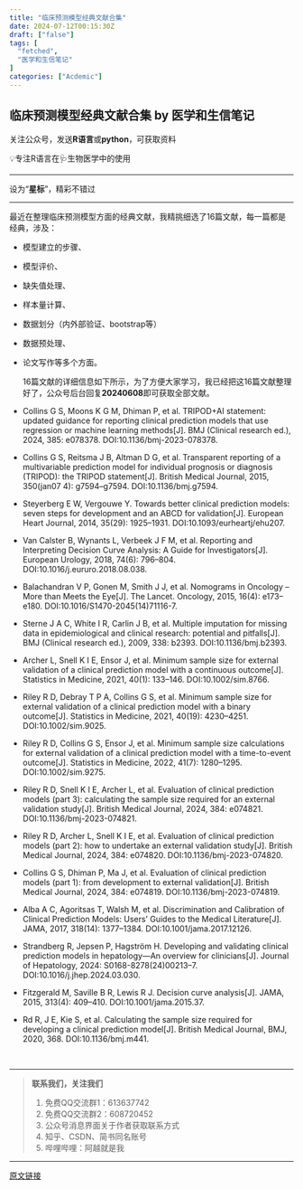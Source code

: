 ```yaml
---
title: "临床预测模型经典文献合集"
date: 2024-07-12T00:15:30Z
draft: ["false"]
tags: [
  "fetched",
  "医学和生信笔记"
]
categories: ["Acdemic"]
---
```

临床预测模型经典文献合集 by 医学和生信笔记
------
<div><section><span>关注公众号，发送</span><strong>R语言</strong><span>或</span><strong>python</strong><span>，可获取资料</span><span></span></section><section><mp-common-profile data-pluginname="mpprofile" data-id="MzUzOTQzNzU0NA==" data-headimg="http://mmbiz.qpic.cn/mmbiz_png/tpAC6lR84R9YDc8IDhqWAHTrZsMuhDpFlw4scqOl1ZVWpeY77cdibaSzPeGALfkEhdVpwHzVibHCRSYZg4csB43g/0?wx_fmt=png" data-nickname="医学和生信笔记" data-alias="yxhsxbj" data-signature="外科医生👨‍⚕️的R语言和生信学习🔖" data-from="2" data-weuitheme="light"></mp-common-profile></section><section data-role="outer" label="edit by 135editor"><section data-role="paragraph"><section data-role="outer" label="edit by 135editor"><section data-role="paragraph"><section data-role="outer" label="edit by 135editor"><section data-role="paragraph"><section data-role="outer"><section data-role="outer" label="edit by 135editor"><section data-tools="135编辑器" data-id="28"><p data-brushtype="text" hm_fix="440:185"><span>💡专注R语言在🩺生物医学中的使用</span></p></section></section></section></section></section><hr><section data-tool="mdnice编辑器" data-website="https://www.mdnice.com"><p data-tool="mdnice编辑器"><span><span>设为“</span><strong><span>星标</span></strong><span>”，精彩不错过</span></span><br></p><hr><p data-tool="mdnice编辑器"><span><strong></strong></span></p><p cid="n2" mdtype="paragraph"><span md-inline="plain">最近在整理临床预测模型方面的经典文献，我精挑细选了16篇文献，每一篇都是经典，涉及：</span></p><ul cid="n39" mdtype="list" data-mark="-"><li cid="n41" mdtype="list_item"><p cid="n42" mdtype="paragraph"><span md-inline="plain">模型建立的步骤、</span></p></li><li cid="n70" mdtype="list_item"><p cid="n68" mdtype="paragraph"><span md-inline="plain">模型评价、</span></p></li><li cid="n45" mdtype="list_item"><p cid="n43" mdtype="paragraph"><span md-inline="plain">缺失值处理、</span></p></li><li cid="n48" mdtype="list_item"><p cid="n46" mdtype="paragraph"><span md-inline="plain">样本量计算、</span></p></li><li cid="n73" mdtype="list_item"><p cid="n71" mdtype="paragraph"><span md-inline="plain">数据划分（内外部验证、bootstrap等）</span></p></li><li cid="n73" mdtype="list_item"><p cid="n71" mdtype="paragraph"><span md-inline="plain">数据预处理、</span></p></li><li cid="n51" mdtype="list_item"><p cid="n49" mdtype="paragraph"><span md-inline="plain">论文写作等多个方面。                         </span></p>16篇文献的详细信息如下所示，为了方便大家学习，我已经把这16篇文献整理好了，公众号后台回复<span md-inline="strong"><strong>20240608</strong></span><span md-inline="plain">即可获取全部文献。</span></li><li cid="n7" mdtype="list_item"><p cid="n8" mdtype="paragraph"><span md-inline="plain">Collins G S, Moons K G M, Dhiman P, et al. TRIPOD+AI statement: updated guidance for reporting clinical prediction models that use regression or machine learning methods[J]. BMJ (Clinical research ed.), 2024, 385: e078378. DOI:10.1136/bmj-2023-078378.</span></p></li><li cid="n9" mdtype="list_item"><p cid="n10" mdtype="paragraph"><span md-inline="plain">Collins G S, Reitsma J B, Altman D G, et al. Transparent reporting of a multivariable prediction model for individual prognosis or diagnosis (TRIPOD): the TRIPOD statement[J]. British Medical Journal, 2015, 350(jan07 4): g7594–g7594. DOI:10.1136/bmj.g7594.</span></p></li><li cid="n11" mdtype="list_item"><p cid="n12" mdtype="paragraph"><span md-inline="plain">Steyerberg E W, Vergouwe Y. Towards better clinical prediction models: seven steps for development and an ABCD for validation[J]. European Heart Journal, 2014, 35(29): 1925–1931. DOI:10.1093/eurheartj/ehu207.</span></p></li><li cid="n13" mdtype="list_item"><p cid="n14" mdtype="paragraph"><span md-inline="plain">Van Calster B, Wynants L, Verbeek J F M, et al. Reporting and Interpreting Decision Curve Analysis: A Guide for Investigators[J]. European Urology, 2018, 74(6): 796–804. DOI:10.1016/j.eururo.2018.08.038.</span></p></li><li cid="n15" mdtype="list_item"><p cid="n16" mdtype="paragraph"><span md-inline="plain">Balachandran V P, Gonen M, Smith J J, et al. Nomograms in Oncology – More than Meets the Eye[J]. The Lancet. Oncology, 2015, 16(4): e173–e180. DOI:10.1016/S1470-2045(14)71116-7.</span></p></li><li cid="n80" mdtype="list_item"><p cid="n78" mdtype="paragraph"><span md-inline="plain">Sterne J A C, White I R, Carlin J B, et al. Multiple imputation for missing data in epidemiological and clinical research: potential and pitfalls[J]. BMJ (Clinical research ed.), 2009, 338: b2393. DOI:</span><span md-inline="link"><span md-inline="plain">10.1136/bmj.b2393</span></span><span md-inline="plain">.</span></p></li><li cid="n17" mdtype="list_item"><p cid="n18" mdtype="paragraph"><span md-inline="plain">Archer L, Snell K I E, Ensor J, et al. Minimum sample size for external validation of a clinical prediction model with a continuous outcome[J]. Statistics in Medicine, 2021, 40(1): 133–146. DOI:10.1002/sim.8766.</span></p></li><li cid="n19" mdtype="list_item"><p cid="n20" mdtype="paragraph"><span md-inline="plain">Riley R D, Debray T P A, Collins G S, et al. Minimum sample size for external validation of a clinical prediction model with a binary outcome[J]. Statistics in Medicine, 2021, 40(19): 4230–4251. DOI:10.1002/sim.9025.</span></p></li><li cid="n21" mdtype="list_item"><p cid="n22" mdtype="paragraph"><span md-inline="plain">Riley R D, Collins G S, Ensor J, et al. Minimum sample size calculations for external validation of a clinical prediction model with a time-to-event outcome[J]. Statistics in Medicine, 2022, 41(7): 1280–1295. DOI:10.1002/sim.9275.</span></p></li><li cid="n23" mdtype="list_item"><p cid="n24" mdtype="paragraph"><span md-inline="plain">Riley R D, Snell K I E, Archer L, et al. Evaluation of clinical prediction models (part 3): calculating the sample size required for an external validation study[J]. British Medical Journal, 2024, 384: e074821. DOI:10.1136/bmj-2023-074821.</span></p></li><li cid="n25" mdtype="list_item"><p cid="n26" mdtype="paragraph"><span md-inline="plain">Riley R D, Archer L, Snell K I E, et al. Evaluation of clinical prediction models (part 2): how to undertake an external validation study[J]. British Medical Journal, 2024, 384: e074820. DOI:10.1136/bmj-2023-074820.</span></p></li><li cid="n27" mdtype="list_item"><p cid="n28" mdtype="paragraph"><span md-inline="plain">Collins G S, Dhiman P, Ma J, et al. Evaluation of clinical prediction models (part 1): from development to external validation[J]. British Medical Journal, 2024, 384: e074819. DOI:10.1136/bmj-2023-074819.</span></p></li><li cid="n29" mdtype="list_item"><p cid="n30" mdtype="paragraph"><span md-inline="plain">Alba A C, Agoritsas T, Walsh M, et al. Discrimination and Calibration of Clinical Prediction Models: Users’ Guides to the Medical Literature[J]. JAMA, 2017, 318(14): 1377–1384. DOI:10.1001/jama.2017.12126.</span></p></li><li cid="n31" mdtype="list_item"><p cid="n32" mdtype="paragraph"><span md-inline="plain">Strandberg R, Jepsen P, Hagström H. Developing and validating clinical prediction models in hepatology—An overview for clinicians[J]. Journal of Hepatology, 2024: S0168-8278(24)00213–7. DOI:10.1016/j.jhep.2024.03.030.</span></p></li><li cid="n33" mdtype="list_item"><p cid="n34" mdtype="paragraph"><span md-inline="plain">Fitzgerald M, Saville B R, Lewis R J. Decision curve analysis[J]. JAMA, 2015, 313(4): 409–410. DOI:10.1001/jama.2015.37.</span></p></li><li cid="n35" mdtype="list_item"><p cid="n36" mdtype="paragraph"><span md-inline="plain">Rd R, J E, Kie S, et al. Calculating the sample size required for developing a clinical prediction model[J]. British Medical Journal, BMJ, 2020, 368. DOI:10.1136/bmj.m441.</span></p></li></ul><p><span><br></span></p><hr><blockquote><p><span><strong>联系我们，关注我们</strong></span></p><ol><li><section>免费QQ交流群1：613637742</section></li><li><section>免费QQ交流群2：608720452</section></li><li><section>公众号消息界面关于作者获取联系方式</section></li><li><section>知乎、CSDN、简书同名账号</section></li><li><section>哔哩哔哩：阿越就是我</section></li></ol></blockquote></section></section></section></section></section><p><mp-style-type data-value="3"></mp-style-type></p></div>  
<hr>
<a href="https://mp.weixin.qq.com/s/BHwT5iMdiHD5SntiK-UYvg",target="_blank" rel="noopener noreferrer">原文链接</a>
